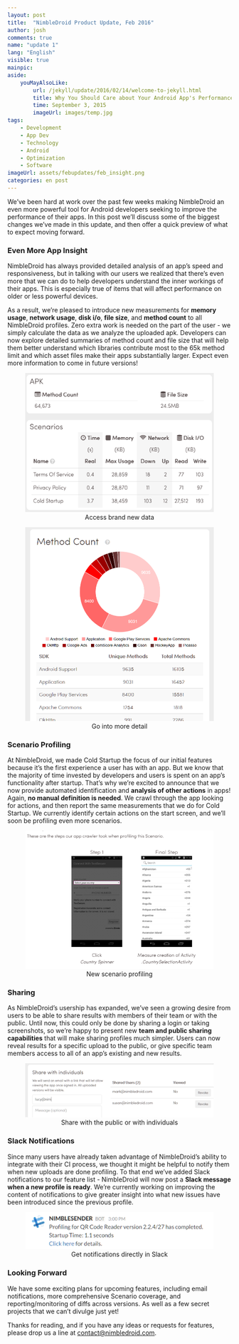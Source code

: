 ```yaml
---
layout: post
title:  "NimbleDroid Product Update, Feb 2016"
author: josh
comments: true
name: "update 1"
lang: "English"
visible: true
mainpic:
aside:
    youMayAlsoLike:
        url: /jekyll/update/2016/02/14/welcome-to-jekyll.html
        title: Why You Should Care about Your Android App's Performance
        time: September 3, 2015
        imageUrl: images/temp.jpg
tags:
    - Development
    - App Dev
    - Technology
    - Android
    - Optimization
    - Software
imageUrl: assets/febupdates/feb_insight.png
categories: en post
---
```


We’ve been hard at work over the past few weeks making NimbleDroid an even more powerful tool for Android developers seeking to improve the performance of their apps. In this post we’ll discuss some of the biggest changes we’ve made in this update, and then offer a quick preview of what to expect moving forward.

### **Even More App Insight**

NimbleDroid has always provided detailed analysis of an app’s speed and responsiveness, but in talking with our users we realized that there’s even more that we can do to help developers understand the inner workings of their apps. This is especially true of items that will affect performance on older or less powerful devices.

As a result, we’re pleased to introduce new measurements for **memory usage**, **network usage**, **disk i/o**, **file size**, and **method count** to all NimbleDroid profiles. Zero extra work is needed on the part of the user - we simply calculate the data as we analyze the uploaded apk. Developers can now explore detailed summaries of method count and file size that will help them better understand which libraries contribute most to the 65k method limit and which asset files make their apps substantially larger. Expect even more information to come in future versions!

<figure><img
src="/assets/febupdates/feb_insight.png" alt="New Available App Information" style="margin: 0 auto"><figcaption style="text-align: center">
Access brand new data </figcaption></figure>

<figure><img
src="/assets/febupdates/feb_methodcount.png" alt="Method Count Graph" style="margin: 0 auto"><figcaption style="text-align: center">
Go into more detail </figcaption></figure>

### **Scenario Profiling**

At NimbleDroid, we made Cold Startup the focus of our initial features because it’s the first experience a user has with an app. But we know that the majority of time invested by developers and users is spent on an app’s functionality after startup. That’s why we’re excited to announce that we now provide automated identification and **analysis of other actions** in apps! Again, **no manual definition is needed**. We crawl through the app looking for actions, and then report the same measurements that we do for Cold Startup. We currently identify certain actions on the start screen, and we’ll soon be profiling even more scenarios.

<figure><img
src="/assets/febupdates/feb_scenario.png" alt="Scenario Example"><figcaption style="text-align: center">
New scenario profiling </figcaption></figure>

### **Sharing**

As NimbleDroid’s usership has expanded, we’ve seen a growing desire from users to be able to share results with members of their team or with the public. Until now, this could only be done by sharing a login or taking screenshots, so we’re happy to present new **team and public sharing capabilities** that will make sharing profiles much simpler. Users can now reveal results for a specific upload to the public, or give specific team members access to all of an app’s existing and new results.

<figure><img
src="/assets/febupdates/feb_sharing.png" alt="New Sharing Capabilities"><figcaption style="text-align: center">
Share with the public or with individuals </figcaption></figure>

### **Slack Notifications**

Since many users have already taken advantage of NimbleDroid’s ability to integrate with their CI process, we thought it might be helpful to notify them when new uploads are done profiling. To that end we’ve added Slack notifications to our feature list - NimbleDroid will now post a **Slack message when a new profile is ready**. We’re currently working on improving the content of notifications to give greater insight into what new issues have been introduced since the previous profile.

<figure><img
src="/assets/febupdates/feb_slack.png" alt="Notification from Slack" style="margin: 0 auto"><figcaption style="text-align: center">
Get notifications directly in Slack </figcaption></figure>

### **Looking Forward**

We have some exciting plans for upcoming features, including email notifications, more comprehensive Scenario coverage, and reporting/monitoring of diffs across versions. As well as a few secret projects that we can’t divulge just yet!  

Thanks for reading, and if you have any ideas or requests for features, please drop us a line at [contact@nimbledroid.com](mailto:contact@nimbledroid.com).
